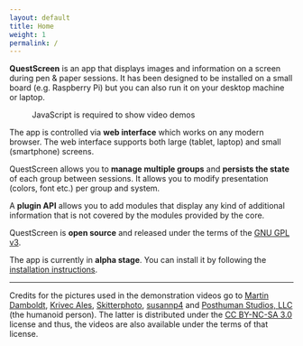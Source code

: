 ```yaml
---
layout: default
title: Home
weight: 1
permalink: /
---
```

**QuestScreen** is an app that displays images and information on a screen during pen & paper sessions.
It has been designed to be installed on a small board (e.g. Raspberry Pi) but you can also run it on your desktop machine or laptop.

<figure class="video-demo">
  <p>JavaScript is required to show video demos</p>
</figure>
<template id="demo-video">
  <video loop controls>
    <source type="video/mp4"/>
  </video>
  <figcaption>
    <a class="demo-selector left" href="#"><i class="fas fa-caret-left"></i></a>
    <span></span>
    <a class="demo-selector right" href="#"><i class="fas fa-caret-right"></i></a>
  </figcaption>
</template>

The app is controlled via **web interface** which works on any modern browser.
The web interface supports both large (tablet, laptop) and small (smartphone) screens.

QuestScreen allows you to **manage multiple groups** and **persists the state** of each group between sessions.
It allows you to modify presentation (colors, font etc.) per group and system.

A **plugin API** allows you to add modules that display any kind of additional information that is not covered by the modules provided by the core.

QuestScreen is **open source** and released under the terms of the [GNU GPL v3][4].

The app is currently in **alpha stage**.
You can install it by following the [installation instructions](/installation/).

---

Credits for the pictures used in the demonstration videos go to [Martin Damboldt][1], [Krivec Ales][2], [Skitterphoto][3], [susannp4][6] and [Posthuman Studios, LLC][7] (the humanoid person).
The latter is distributed under the [CC BY-NC-SA 3.0][8] license and thus, the videos are also available under the terms of that license.

<script>
  let demoVideos = [];
  const demoVideoTmpl = document.querySelector("#demo-video");

  function loadDemoVideo(index) {
    const node = document.importNode(demoVideoTmpl, true).content;
    node.querySelector("source").setAttribute("src", demoVideos[index].src);
    node.querySelector("span").textContent = demoVideos[index].description;
    const len = demoVideos.length;
    node.querySelector(".left").addEventListener("click", e => {
      loadDemoVideo((index + len - 1) % len);
      e.preventDefault();
    });
    node.querySelector(".right").addEventListener("click", e => {
      loadDemoVideo((index + 1) % len);
      e.preventDefault();
    });
    const cur = document.querySelector(".video-demo");
    const replacement = cur.cloneNode(false);
    replacement.appendChild(node);
    cur.parentNode.replaceChild(replacement, cur);
  }

  window.addEventListener('DOMContentLoaded', async (e) => {
    const response = await fetch("/media/demo.json");
    demoVideos = await response.json();
    loadDemoVideo(0);
    const fig = document.querySelector(".video-demo");
  });
</script>

 [1]: https://www.pexels.com/photo/gray-bridge-and-trees-814499/
 [2]: https://www.pexels.com/photo/adventure-alps-amazing-beautiful-552785/
 [3]: https://www.pexels.com/photo/trees-in-the-middle-of-body-of-water-819699/
 [4]: https://www.gnu.org/licenses/gpl-3.0.en.html
 [5]: https://github.com/QuestScreen/QuestScreen
 [6]: https://pixabay.com/illustrations/clock-time-time-of-fantasy-1516967/
 [7]: https://eclipsephase.com/resources
 [8]: https://creativecommons.org/licenses/by-nc-sa/3.0/